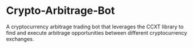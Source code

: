 # Crypto-Arbitrage-Bot
A cryptocurrency arbitrage trading bot that leverages the CCXT library to find and execute arbitrage opportunities between different cryptocurrency exchanges.
